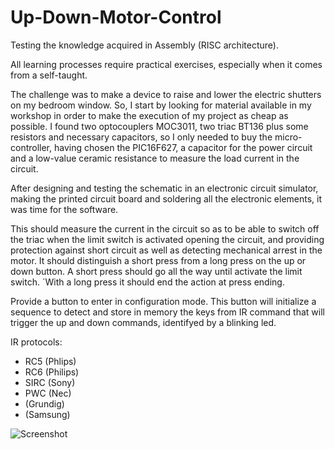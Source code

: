 # Up-Down-Motor-Control

Testing the knowledge acquired in Assembly (RISC architecture).

All learning processes require practical exercises, especially when it comes from a self-taught.

The challenge was to make a device to raise and lower the electric shutters on my bedroom window. So, I start by looking for material available in my workshop in order to make the execution of my project as cheap as possible. I found two optocouplers MOC3011, two triac BT136 plus some resistors and necessary capacitors, so I only needed to buy the micro-controller, having chosen the PIC16F627, a capacitor for the power circuit and a low-value ceramic resistance to measure the load current in the circuit.

After designing and testing the schematic in an electronic circuit simulator, making the printed circuit board and soldering all the electronic elements, it was time for the software.

This should measure the current in the circuit so as to be able to switch off the triac when the limit switch is activated opening the circuit, and providing protection against short circuit as well as detecting mechanical arrest in the motor.
    It should distinguish a short press from a long press on the up or down button. A short press should go all the way until activate the limit switch. ´With a long press it should end the action at press ending.

Provide a button to enter in configuration mode. This button will initialize a sequence to detect and store in memory the keys from IR command that will trigger the up and down commands, identifyed by a blinking led.


IR protocols:
   - RC5  (Phlips)
   - RC6  (Philips)
   - SIRC (Sony)
   - PWC  (Nec)
   - (Grundig)
   - (Samsung) 

![Screenshot](https://github.com/zecarlos1957/Up-Down-Motor-Control/Images/005.png)
